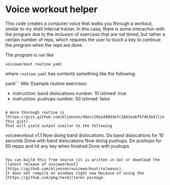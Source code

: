 # Voice workout helper

This code creates a computer voice that walks you through
a workout, similar to my shell interval trainer. In this
case, there is some interaction with the program due to the
inclusion of exercises that are not timed, but rather a
certain number of reps, which requires the user to touch
a key to continue the program when the reps are done.

The program is run like

```
voiceworkout routine.yaml
```

where `routine.yaml` has contents something like the following:

yaml```
title: Example routine
exercises:
  - instruction: band dislocations
    number: 10
    istimed: true
  - instruction: pushups
    number: 50
    istimed: false
```

A more thorough routine is
[https://gist.github.com/kljensen/49ecc10a1440d3efc1043eabf57463b4](in this gist).
That will yield output similar to the following

```
voiceworkout v1.1
Now doing band dislocations. Do band dislocations for 10 seconds
Done with band dislocations
Now doing pushups. Do pushups for 50 repps and hit any key when finished
Done with pushups
```

You can build this from source (it is written in Go) or download the
[latest release of voiceworkout](https://github.com/kljensen/voiceworkout/releases).
It does not compile on windows right now because of using the
[https://github.com/pkg/term](term) package.
